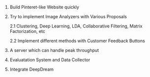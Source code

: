 1. Build Pinteret-like Website quickly

2. Try to implement Image Analyzers with Various Proposals

   2.1 Clustering, Deep Learning, LDA, Collaborative Filtering, Matrix Factorization, etc
   
   2.2 Implement different methods with Customer Feedback Buttons

3. A server which can handle peak throughput 

4. Evaluatation System and Data Collector

5. Integrate DeepDream
